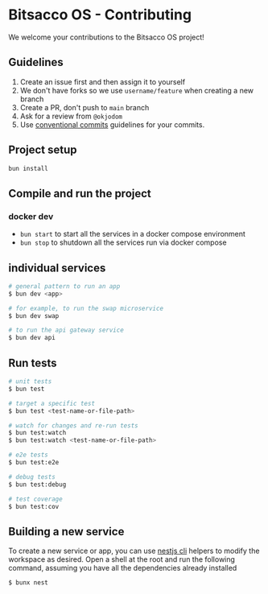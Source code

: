 # Bitsacco OS - Contributing

We welcome your contributions to the Bitsacco OS project!

## Guidelines

1. Create an issue first and then assign it to yourself
2. We don't have forks so we use `username/feature` when creating a new branch
3. Create a PR, don't push to `main` branch
4. Ask for a review from `@okjodom`
5. Use [conventional commits](https://www.conventionalcommits.org/en/v1.0.0/) guidelines for your commits.

## Project setup

```bash
bun install
```

## Compile and run the project

### docker dev

- `bun start` to start all the services in a docker compose environment
- `bun stop` to shutdown all the services run via docker compose

## individual services

```bash
# general pattern to run an app
$ bun dev <app>

# for example, to run the swap microservice
$ bun dev swap

# to run the api gateway service
$ bun dev api
```

## Run tests

```bash
# unit tests
$ bun test

# target a specific test
$ bun test <test-name-or-file-path>

# watch for changes and re-run tests
$ bun test:watch
$ bun test:watch <test-name-or-file-path>

# e2e tests
$ bun test:e2e

# debug tests
$ bun test:debug

# test coverage
$ bun test:cov

```

## Building a new service

To create a new service or app, you can use [nestjs cli]() helpers to modify the workspace as desired.
Open a shell at the root and run the following command, assuming you have all the dependencies already installed

```bash
$ bunx nest
```

